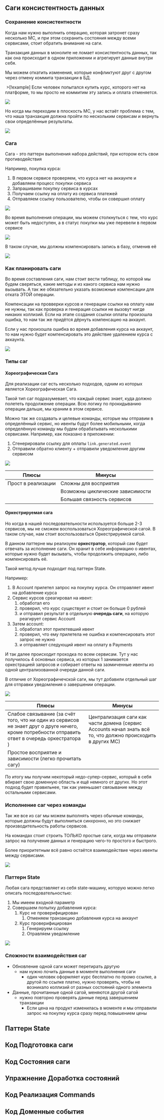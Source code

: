  
## Саги консистентность данных

### Сохранение консистентности

Когда нам нужно выполнить операцию, которая затронет сразу несколько МС, и при этом сохранить состояния между всеми сервисами, стоит обратить внимание на саги. 

Транзакция данных в монолите не ломает консистентность данных, так как она происходит в одном приложении и агрегирует данные внутри себя.

Мы можем откатить изменения, которые конфликтуют друг с другом через отмену коммита транзакции в БД.  

 >[!example] Если человек попытался купить курс, которого нет на платформе, то мы просто не коммитим эту запись и оплата отменяется.

![](_png/Pasted%20image%2020250202200121.png)

Но когда мы переходим в плоскость МС, у нас встаёт проблема с тем, что наша транзакция должна пройти по нескольким сервисам и вернуть свои определённые результаты. 

![](_png/Pasted%20image%2020250202201256.png)

### Сага

Сага - это паттерн выполнения набора действий, при котором есть свои противодействия

Например, покупка курса:
1. В первом сервисе проверяем, что курса нет на аккаунте и добавляем процесс покупки сервиса
2. Запрашиваем покупку сервиса в курсах
3. Получаем ссылку на оплату из сервиса платежей
4. Отправляем ссылку пользователю, чтобы он совершил оплату

![](_png/Pasted%20image%2020250203175506.png)

Во время выполнения операции, мы можем столкнуться с тем, что курс может быть недоступен, а в статус покупки мы уже перевели в первом сервисе

![](_png/Pasted%20image%2020250203180020.png)

В таком случае, мы должны компенсировать запись в базу, отменив её

![](_png/Pasted%20image%2020250203180104.png)

### Как планировать саги

Во время составления саги, нам стоит вести таблицу, по которой мы будем сверяться, какие методы и из какого сервиса нам нужно вызывать. А так же обязательно указать возможные компенсации для отката ЭТОЙ операции.

Компенсации на провверки курсов и генерации ссылки на оплату нам не нужны, так как проверка и генерация ссылки не вызовут нигде никаких коллизий.
Если на этапе создания ссылки оплаты произошла ошибка, то нам так же придётся дёрнуть компенсацию на аккаунт.

Если у нас произошла ошибка во время добавления курса на аккаунт, то нам нужно будет компенсировать это действие удалением курса с аккаунта.

![](_png/Pasted%20image%2020250203182252.png)

### Типы саг

#### Хореографическая Сага

Для реализации саг есть несколько подходов, одним из которых является Хореографическая Сага.

Такой тип саг подразумевает, что каждый сервис знает, куда должно полететь продолжение операции. Всю логику по прокидыванию операции дальше, мы храним в этом сервисе.

Можно так же создавать и целевые команды, которые мы отправим в определённый сервис, но ивенты будут более мобильными, когда определённую команду мы будем обрабатывать несколькими сервисами. Например, как показано в приложении: 
1. Сгенерировали ссылку для оплаты `link.generated.event`
2. Отправили обратно клиенту + отправили уведомление другим сервисом

![](_png/Pasted%20image%2020250203182939.png)
 
| Плюсы              | Минусы                           |
| ------------------ | -------------------------------- |
| Прост в реализации | Сложны для восприятия            |
|                    | Возможны циклические зависимости |
|                    | Большая связность сервисов       |

#### Оркестрируемая сага

Но когда в нашей последовательности используется больше 2-3 сервисов, мы не сможем воспользоваться Хореографической сагой. В таком случае, нам стоит воспользоваться Оркестрируемой сагой. 

В данном паттерне мы реализуем **оркестратор**, который сам будет отвечать за исполнение саги. Он хранит в себе информацию о ивентах, которые нужно будет вызывать, чтобы продолжить операцию, либо компенсировать её.

Такой метод лучше подходит под паттерн State.

Например: 
1. В Account прилетел запрос на покупку курса. Он отправляет ивент на добавление курса
2. Сервис курсов среагировал на ивент: 
	1. обработал его
	2. проверил, что курс существует и стоит он больше 0 рублей
	3. и отправил результат в отдельную **очередь саги**, на которую реагирует сервис Account
3. Затем account: 
	1. обработал этот прилетевший ивент
	2. проверил, что ему прилетела не ошибка и компенсировать этот запрос не нужно
	3. и отправляет следующий ивент на оплату в Payments

И так далее происходит проходка по всем сервисам. Тут у нас получилось 4 основных сервиса, из которых 1 занимается оркестрацией запросов и собирает ответы на заэмиченные ивенты из одной централизованной очереди данной саги.

В отличие от Хореографичечской саги, мы тут добавили отдельный шаг для отправки уведомления о завершении операции.  

![](_png/Pasted%20image%2020250203184306.png)

| Плюсы                                                                                                                                             | Минусы                                                                                                       |
| ------------------------------------------------------------------------------------------------------------------------------------------------- | ------------------------------------------------------------------------------------------------------------ |
| Слабое связывание (за счёт того, что ни один из сервисов не знает друг о друге ничего, кроме потребности отправить ответ в очередь оркестратора ) | Централизация саги как части домена (сервис Accounts начал знать всё то, что должно происходить в других МС) |
| Простое восприятие и зависимости (легко прочитать сагу)                                                                                           |                                                                                                              |

По итогу мы получим некоторый недо-супер-сервис, который в себя вбирает свою доменную область и ещё немного от других. Но этот подход будет правильнее, так как уменьшает связывание между остальными сервисами.

### Исполнение саг через команды

Так же все из саг мы можем выполнять через обычные команды, которые должны будут выполниться синхронно, но это снижает производительность работы сервисов. 

На командах стоит строить ТОЛЬКО простые саги, когда мы отправили запрос на получение данных и генерацию чего-то простого и быстрого. 

Более приоритетным всё равно остаётся взаимодействие через ивенты между сервисами. 

![](_png/Pasted%20image%2020250708201746.png)

### Паттерн State

Любая сага представляет из себя state-машину, которую можно легко описать последовательностью: 

1. Мы имеем входной параметр
2. Совершаем попытку добавления курса:
	1. Курс не проверифицирован
		1. Отменяем транзакцию добавления курса на аккаунт 
	2. Курс проверифицирован
		1. Генерируем ссылку
		2. Отравляем уведомление

![](_png/Pasted%20image%2020250708202114.png)

### Сложности взаимодействия саг

- Обновление одной саги может перетирать другую
	- нам нужно лочить данные в моменте выполнения саги
		- один человек оформляет курс бесплатно по промо ссылке, а другой по ссылке платно, нужно проверять, чтобы не возникало коллизий от разных состояний одного элемента
- Данные, прочитанные одной сагой, меняются другой сагой
	- нужно повторно проверять данные перед завершением транзакции
		- Если цена на продукт изменилась в моменте и мы отправили запрос на покупку курса сразу перед повышением цены 

## Паттерн State









## Код Подготовка саги









## Код Состояния саги









## Упражнение Доработка состояний









## Код Реализация Commands









## Код Доменные события









